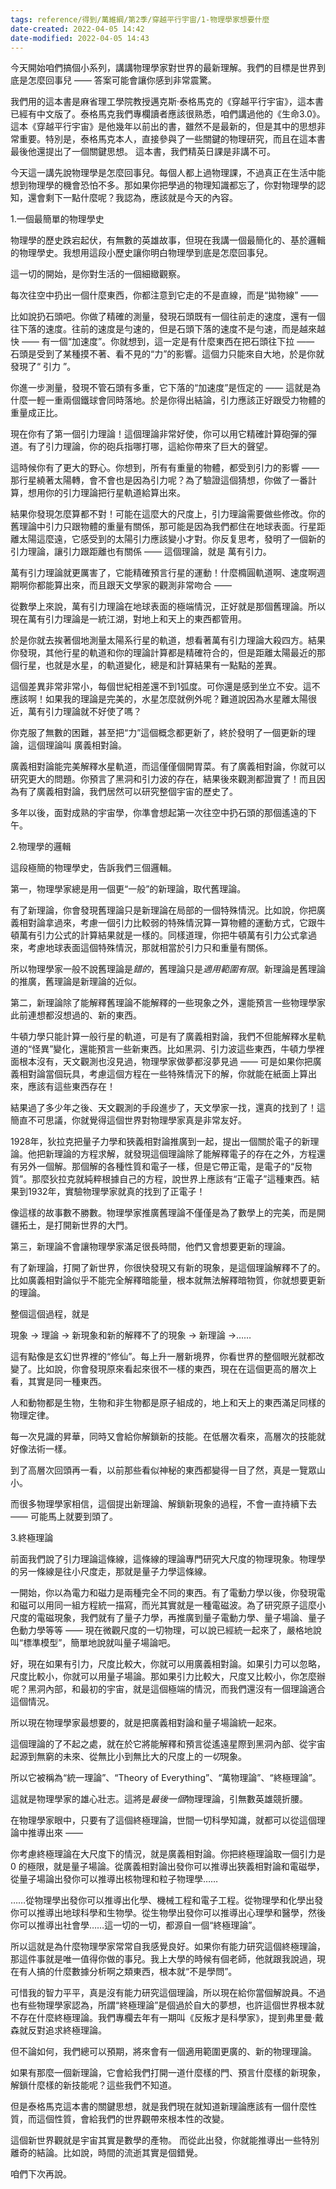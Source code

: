 ```yaml
---
tags: reference/得到/萬維綱/第2季/穿越平行宇宙/1-物理學家想要什麼
date-created: 2022-04-05 14:42
date-modified: 2022-04-05 14:43
---
```



今天開始咱們搞個小系列，講講物理學家對世界的最新理解。我們的目標是世界到底是怎麼回事兒 —— 答案可能會讓你感到非常震驚。

我們用的這本書是麻省理工學院教授邁克斯·泰格馬克的《穿越平行宇宙》，這本書已經有中文版了。泰格馬克我們專欄讀者應該很熟悉，咱們講過他的《生命3.0》。這本《穿越平行宇宙》是他幾年以前出的書，雖然不是最新的，但是其中的思想非常重要。特別是，泰格馬克本人，直接參與了一些關鍵的物理研究，而且在這本書最後他還提出了一個關鍵思想。 這本書，我們精英日課是非講不可。 



今天這一講先說物理學是怎麼回事兒。每個人都上過物理課，不過真正在生活中能想到物理學的機會恐怕不多。那如果你把學過的物理知識都忘了，你對物理學的認知，還會剩下一點什麼呢？我認為，應該就是今天的內容。

1.一個最簡單的物理學史

物理學的歷史跌宕起伏，有無數的英雄故事，但現在我講一個最簡化的、基於邏輯的物理學史。我想用這段小歷史讓你明白物理學到底是怎麼回事兒。

這一切的開始，是你對生活的一個細緻觀察。

每次往空中扔出一個什麼東西，你都注意到它走的不是直線，而是“拋物線” ——  



比如說扔石頭吧。你做了精確的測量，發現石頭既有一個往前走的速度，還有一個往下落的速度。往前的速度是勻速的，但是石頭下落的速度不是勻速，而是越來越快 —— 有一個“加速度”。你就想到，這一定是有什麼東西在把石頭往下拉 —— 石頭是受到了某種摸不著、看不見的“力”的影響。這個力只能來自大地，於是你就發現了“ 引力 ”。

你進一步測量，發現不管石頭有多重，它下落的“加速度”是恆定的 —— 這就是為什麼一輕一重兩個鐵球會同時落地。於是你得出結論，引力應該正好跟受力物體的重量成正比。

現在你有了第一個引力理論！這個理論非常好使，你可以用它精確計算砲彈的彈道。有了引力理論，你的砲兵指哪打哪，這給你帶來了巨大的聲望。 



這時候你有了更大的野心。你想到，所有有重量的物體，都受到引力的影響 —— 那行星繞著太陽轉，會不會也是因為引力呢？為了驗證這個猜想，你做了一番計算，想用你的引力理論把行星軌道給算出來。

結果你發現怎麼算都不對！可能在這麼大的尺度上，引力理論需要做些修改。你的舊理論中引力只跟物體的重量有關係，那可能是因為我們都住在地球表面。行星距離太陽這麼遠，它感受到的太陽引力應該變小才對。你反复思考，發明了一個新的引力理論，讓引力跟距離也有關係 —— 這個理論，就是 萬有引力。

萬有引力理論就更厲害了，它能精確預言行星的運動！什麼橢圓軌道啊、速度啊週期啊你都能算出來，而且跟天文學家的觀測非常吻合 —— 



從數學上來說，萬有引力理論在地球表面的極端情況，正好就是那個舊理論。所以現在萬有引力理論是一統江湖，對地上和天上的東西都管用。

於是你就去挨著個地測量太陽系行星的軌道，想看著萬有引力理論大殺四方。結果你發現，其他行星的軌道和你的理論計算都是精確符合的，但是距離太陽最近的那個行星，也就是水星，的軌道變化，總是和計算結果有一點點的差異。

這個差異非常非常小，每個世紀相差還不到1弧度。可你還是感到坐立不安。這不應該啊！如果我的理論是完美的，水星怎麼就例外呢？難道說因為水星離太陽很近，萬有引力理論就不好使了嗎？

你克服了無數的困難，甚至把“力”這個概念都更新了，終於發明了一個更新的理論，這個理論叫 廣義相對論。

廣義相對論能完美解釋水星軌道，而這僅僅個開胃菜。有了廣義相對論，你就可以研究更大的問題。你預言了黑洞和引力波的存在，結果後來觀測都證實了！而且因為有了廣義相對論，我們居然可以研究整個宇宙的歷史了。

多年以後，面對成熟的宇宙學，你準會想起第一次往空中扔石頭的那個遙遠的下午。 

2.物理學的邏輯

這段極簡的物理學史，告訴我們三個邏輯。

第一，物理學家總是用一個更“一般”的新理論，取代舊理論。

有了新理論，你會發現舊理論只是新理論在局部的一個特殊情況。比如說，你把廣義相對論拿過來，考慮一個引力比較弱的特殊情況算一算物體的運動方式，它跟牛頓萬有引力公式的計算結果就是一樣的。同樣道理，你把牛頓萬有引力公式拿過來，考慮地球表面這個特殊情況，那就相當於引力只和重量有關係。

所以物理學家一般不說舊理論是*錯的*，舊理論只是*適用範圍有限*。新理論是舊理論的推廣，舊理論是新理論的近似。

第二，新理論除了能解釋舊理論不能解釋的一些現象之外，還能預言一些物理學家此前連想都沒想過的、新的東西。

牛頓力學只能計算一般行星的軌道，可是有了廣義相對論，我們不但能解釋水星軌道的“怪異”變化，還能預言一些新東西。比如黑洞、引力波這些東西，牛頓力學裡面根本沒有，天文觀測也沒見過，物理學家做夢都沒夢見過 —— 可是如果你把廣義相對論當個玩具，考慮這個方程在一些特殊情況下的解，你就能在紙面上算出來，應該有這些東西存在！

結果過了多少年之後、天文觀測的手段進步了，天文學家一找，還真的找到了！這簡直不可思議，你就覺得這個世界對物理學家真是非常友好。

1928年，狄拉克把量子力學和狹義相對論推廣到一起，提出一個關於電子的新理論。他把新理論的方程求解，就發現這個理論除了能解釋電子的存在之外，方程還有另外一個解。那個解的各種性質和電子一樣，但是它帶正電，是電子的“反物質”。那麼狄拉克就純粹根據自己的方程，說世界上應該有“正電子”這種東西。結果到1932年，實驗物理學家就真的找到了正電子！ 





像這樣的故事數不勝數。物理學家推廣舊理論不僅僅是為了數學上的完美，而是開疆拓土，是打開新世界的大門。

第三，新理論不會讓物理學家滿足很長時間，他們又會想要更新的理論。

有了新理論，打開了新世界，你很快發現又有新的現象，是這個理論解釋不了的。比如廣義相對論似乎不能完全解釋暗能量，根本就無法解釋暗物質，你就想要更新的理論。

整個這個過程，就是

現象 → 理論 → 新現象和新的解釋不了的現象 → 新理論 →……

這有點像是玄幻世界裡的“修仙”。每上升一層新境界，你看世界的整個眼光就都改變了。比如說，你會發現原來看起來很不一樣的東西，現在在這個更高的層次上看，其實是同一種東西。

人和動物都是生物，生物和非生物都是原子組成的，地上和天上的東西滿足同樣的物理定律。

每一次見識的昇華，同時又會給你解鎖新的技能。在低層次看來，高層次的技能就好像法術一樣。

到了高層次回頭再一看，以前那些看似神秘的東西都變得一目了然，真是一覽眾山小。

而很多物理學家相信，這個提出新理論、解鎖新現象的過程，不會一直持續下去 —— 可能馬上就要到頭了。 

3.終極理論

前面我們說了引力理論這條線，這條線的理論專門研究大尺度的物理現象。物理學的另一條線是往小尺度走，那就是量子力學這條線。

一開始，你以為電力和磁力是兩種完全不同的東西。有了電動力學以後，你發現電和磁可以用同一組方程統一描寫，而光其實就是一種電磁波。為了研究原子這麼小尺度的電磁現象，我們就有了量子力學，再推廣到量子電動力學、量子場論、量子色動力學等等 —— 現在微觀尺度的一切物理，可以說已經統一起來了，嚴格地說叫“標準模型”，簡單地說就叫量子場論吧。

好，現在如果有引力，尺度比較大，你就可以用廣義相對論。如果引力可以忽略，尺度比較小，你就可以用量子場論。那如果引力比較大，尺度又比較小，你怎麼辦呢？黑洞內部，和最初的宇宙，就是這個極端的情況，而我們還沒有一個理論適合這個情況。

所以現在物理學家最想要的，就是把廣義相對論和量子場論統一起來。

這個理論的了不起之處，就在於它將能解釋和預言從遙遠星際到黑洞內部、從宇宙起源到無窮的未來、從無比小到無比大的尺度上的*一切*現象。

所以它被稱為“統一理論”、“Theory of Everything”、“萬物理論”、“終極理論”。

這就是物理學家的雄心壯志。這將是*最後一個*物理理論，引無數英雄競折腰。

在物理學家眼中，只要有了這個終極理論，世間一切科學知識，就都可以從這個理論中推導出來 ——



你考慮終極理論在大尺度下的情況，就是廣義相對論。你把終極理論取一個引力是 0 的極限，就是量子場論。從廣義相對論出發你可以推導出狹義相對論和電磁學，從量子場論出發你可以推導出核物理和粒子物理學……

……從物理學出發你可以推導出化學、機械工程和電子工程。從物理學和化學出發你可以推導出地球科學和生物學。從生物學出發你可以推導出心理學和醫學，然後你可以推導出社會學……這一切的一切，都源自一個“終極理論”。

所以這就是為什麼物理學家常常自我感覺良好。如果你有能力研究這個終極理論，那這件事就是唯一值得你做的事兒。我上大學的時候有個老師，他就跟我說過，現在有人搞的什麼數據分析啊之類東西，根本就“不是學問”。 



可惜我的智力平平，真是沒有能力研究這個理論，所以現在給你當個解說員。不過也有些物理學家認為，所謂“終極理論”是個過於自大的夢想，也許這個世界根本就不存在什麼終極理論。我們專欄去年有一期叫《反叛才是科學家》，提到弗里曼·戴森就反對追求終極理論。

但不論如何，我們總可以預期，將來會有一個適用範圍更廣的、新的物理理論。

如果有那麼一個新理論，它會給我們打開一道什麼樣的門、預言什麼樣的新現象，解鎖什麼樣的新技能呢？這些我們不知道。

但是泰格馬克這本書的關鍵思想，就是我們現在就知道新理論應該有一個什麼性質，而這個性質，會給我們的世界觀帶來根本性的改變。

這個新世界觀就是宇宙其實是數學的產物。 而從此出發，你就能推導出一些特別離奇的結論。比如說，時間的流逝其實是個錯覺。

咱們下次再說。